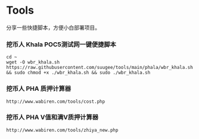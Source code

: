 # Tools
分享一些快捷脚本，方便小白部署项目。


### 挖币人 Khala POC5测试网一键便捷脚本

```
cd ~
wget -O wbr_khala.sh https://raw.githubusercontent.com/suugee/tools/main/phala/wbr_khala.sh && sudo chmod +x ./wbr_khala.sh && sudo ./wbr_khala.sh
```
### 挖币人 PHA 质押计算器
```
http://www.wabiren.com/tools/cost.php
```
### 挖币人 PHA V值和满V质押计算器
```
http://www.wabiren.com/tools/zhiya_new.php
```
